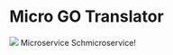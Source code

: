 # Micro GO Translator

![](https://d1zjcuqflbd5k.cloudfront.net/files/acc_545909/ZMdO?response-content-disposition=inline;%20filename=Screen%20Shot%202017-03-24%20at%2001.46.28.png&Expires=1490280701&Signature=SN3WF9Y-JxUkjwJA3qGbPfrUB8qRDQc1pMVz2eUeD9eN711neKHLwNdXL8brrvLwmZMUwSiUBFgweV9xA6G0cPy61Kv1oViXgjjw6oPibxyw1a2RpMqrhIEODXxQmqnQs2DiI7OYmjrBZk34oHMwudZcnYEQdYnZkUpv0AV-bh4_&Key-Pair-Id=APKAJTEIOJM3LSMN33SA)
Microservice Schmicroservice!
